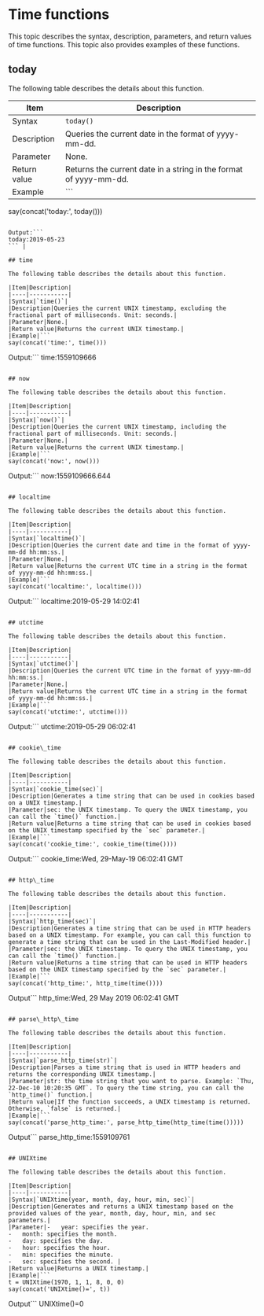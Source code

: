 # Time functions

This topic describes the syntax, description, parameters, and return values of time functions. This topic also provides examples of these functions.

## today

The following table describes the details about this function.

|Item|Description|
|----|-----------|
|Syntax|`today()`|
|Description|Queries the current date in the format of yyyy-mm-dd.|
|Parameter|None.|
|Return value|Returns the current date in a string in the format of yyyy-mm-dd.|
|Example|```
say(concat('today:', today()))
```

Output:```
today:2019-05-23
``` |

## time

The following table describes the details about this function.

|Item|Description|
|----|-----------|
|Syntax|`time()`|
|Description|Queries the current UNIX timestamp, excluding the fractional part of milliseconds. Unit: seconds.|
|Parameter|None.|
|Return value|Returns the current UNIX timestamp.|
|Example|```
say(concat('time:', time()))
```

Output:```
time:1559109666
``` |

## now

The following table describes the details about this function.

|Item|Description|
|----|-----------|
|Syntax|`now()`|
|Description|Queries the current UNIX timestamp, including the fractional part of milliseconds. Unit: seconds.|
|Parameter|None.|
|Return value|Returns the current UNIX timestamp.|
|Example|```
say(concat('now:', now()))
```

Output:```
now:1559109666.644
``` |

## localtime

The following table describes the details about this function.

|Item|Description|
|----|-----------|
|Syntax|`localtime()`|
|Description|Queries the current date and time in the format of yyyy-mm-dd hh:mm:ss.|
|Parameter|None.|
|Return value|Returns the current UTC time in a string in the format of yyyy-mm-dd hh:mm:ss.|
|Example|```
say(concat('localtime:', localtime()))
```

Output:```
localtime:2019-05-29 14:02:41
``` |

## utctime

The following table describes the details about this function.

|Item|Description|
|----|-----------|
|Syntax|`utctime()`|
|Description|Queries the current UTC time in the format of yyyy-mm-dd hh:mm:ss.|
|Parameter|None.|
|Return value|Returns the current UTC time in a string in the format of yyyy-mm-dd hh:mm:ss.|
|Example|```
say(concat('utctime:', utctime()))
```

Output:```
utctime:2019-05-29 06:02:41
``` |

## cookie\_time

The following table describes the details about this function.

|Item|Description|
|----|-----------|
|Syntax|`cookie_time(sec)`|
|Description|Generates a time string that can be used in cookies based on a UNIX timestamp.|
|Parameter|sec: the UNIX timestamp. To query the UNIX timestamp, you can call the `time()` function.|
|Return value|Returns a time string that can be used in cookies based on the UNIX timestamp specified by the `sec` parameter.|
|Example|```
say(concat('cookie_time:', cookie_time(time())))
```

Output:```
cookie_time:Wed, 29-May-19 06:02:41 GMT
``` |

## http\_time

The following table describes the details about this function.

|Item|Description|
|----|-----------|
|Syntax|`http_time(sec)`|
|Description|Generates a time string that can be used in HTTP headers based on a UNIX timestamp. For example, you can call this function to generate a time string that can be used in the Last-Modified header.|
|Parameter|sec: the UNIX timestamp. To query the UNIX timestamp, you can call the `time()` function.|
|Return value|Returns a time string that can be used in HTTP headers based on the UNIX timestamp specified by the `sec` parameter.|
|Example|```
say(concat('http_time:', http_time(time())))
```

Output```
http_time:Wed, 29 May 2019 06:02:41 GMT
``` |

## parse\_http\_time

The following table describes the details about this function.

|Item|Description|
|----|-----------|
|Syntax|`parse_http_time(str)`|
|Description|Parses a time string that is used in HTTP headers and returns the corresponding UNIX timestamp.|
|Parameter|str: the time string that you want to parse. Example: `Thu, 22-Dec-10 10:20:35 GMT`. To query the time string, you can call the `http_time()` function.|
|Return value|If the function succeeds, a UNIX timestamp is returned. Otherwise, `false` is returned.|
|Example|```
say(concat('parse_http_time:', parse_http_time(http_time(time()))))
```

Output```
parse_http_time:1559109761
``` |

## UNIXtime

The following table describes the details about this function.

|Item|Description|
|----|-----------|
|Syntax|`UNIXtime(year, month, day, hour, min, sec)`|
|Description|Generates and returns a UNIX timestamp based on the provided values of the year, month, day, hour, min, and sec parameters.|
|Parameter|-   year: specifies the year.
-   month: specifies the month.
-   day: specifies the day.
-   hour: specifies the hour.
-   min: specifies the minute.
-   sec: specifies the second. |
|Return value|Returns a UNIX timestamp.|
|Example|```
t = UNIXtime(1970, 1, 1, 8, 0, 0)
say(concat('UNIXtime()=', t))
```

Output```
UNIXtime()=0
``` |

